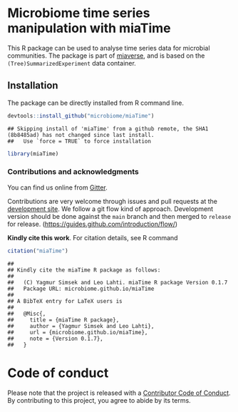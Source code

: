 # Microbiome time series manipulation with miaTime

This R package can be used to analyse time series data for microbial
communities. The package is part of [miaverse](https://microbiome.github.io/), 
and is based on the `(Tree)SummarizedExperiment` data container.

## Installation
 
The package can be directly installed from R command line.


```r
devtools::install_github("microbiome/miaTime")
```

```
## Skipping install of 'miaTime' from a github remote, the SHA1 (8b8485ad) has not changed since last install.
##   Use `force = TRUE` to force installation
```

```r
library(miaTime)
```

### Contributions and acknowledgments

You can find us online from [Gitter](https://gitter.im/microbiome/miaverse).

Contributions are very welcome through issues and pull requests at the
[development site](https://github.com/microbiome/miaTime). We follow a git
flow kind of approach. Development version should be done against the
`main` branch and then merged to `release` for release.
(https://guides.github.com/introduction/flow/)

**Kindly cite this work**. For citation details, see R command

```r
citation("miaTime")  
```

```
## 
## Kindly cite the miaTime R package as follows:
## 
##   (C) Yagmur Simsek and Leo Lahti. miaTime R package Version 0.1.7
##   Package URL: microbiome.github.io/miaTime
## 
## A BibTeX entry for LaTeX users is
## 
##   @Misc{,
##     title = {miaTime R package},
##     author = {Yagmur Simsek and Leo Lahti},
##     url = {microbiome.github.io/miaTime},
##     note = {Version 0.1.7},
##   }
```

# Code of conduct

Please note that the project is released with a [Contributor Code of Conduct](https://contributor-covenant.org/version/2/0/CODE_OF_CONDUCT.html).
By contributing to this project, you agree to abide by its terms.

